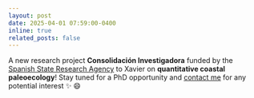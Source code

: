 ```yaml
---
layout: post
date: 2025-04-01 07:59:00-0400
inline: true
related_posts: false
---
```


A new research project **Consolidación Investigadora** funded by the [Spanish State Research Agency](https:///www.aei.gov.es) to Xavier on **quantitative coastal paleoecology**! Stay tuned for a PhD opportunity and [contact me](mailto:xavier.benito.granell@gmail.com) for any potential interest :sparkles: :smile:
